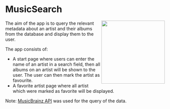 # MusicSearch

<img src="https://user-images.githubusercontent.com/38003945/195828941-a60bfb88-e4a6-4928-afda-bb137ce4a088.png" width=200 align="right">

The aim of the app is to query the relevant metadata about an artist and their albums from the database and display them to the user. 

The app consists of:
- A start page where users can enter the name of an artist in a search field, then all albums on an artist will be shown to the user. The user can then mark the artist as favourite.
- A favorite artist page where all artist which were marked as favorite will be displayed.

Note: [MusicBrainz API](https://musicbrainz.org/doc/MusicBrainz_API) was used for the query of the data.


